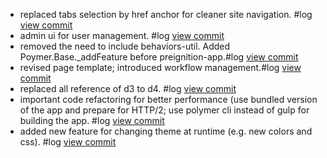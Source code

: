 - replaced tabs selection by href anchor for cleaner site navigation. #log [view commit](http://gitlab.com/christophe-g/pre-ignition/commit/022670c2b00a7fefe119c7f29c54c75f28dc2c3a) 
- admin ui for user management. #log [view commit](http://gitlab.com/christophe-g/pre-ignition/commit/21f70c6525270e06c527d53e92c5f06577e1e669) 
- removed the need to include behaviors-util. Added Poymer.Base._addFeature before preignition-app.#log [view commit](http://gitlab.com/christophe-g/pre-ignition/commit/c29a446acb2e0ce448816c8503aa586bfc81fca8) 
- revised page template; introduced workflow management.#log [view commit](http://gitlab.com/christophe-g/pre-ignition/commit/bbc620cb106143cdc79cec1d3ee009452704e00c) 
- replaced all reference of d3 to d4. #log [view commit](http://gitlab.com/christophe-g/pre-ignition/commit/49422792fa246ba734b96e8aa7120e54376d7fcd) 
- important code refactoring for better performance (use bundled version of the app and prepare for HTTP/2; use polymer cli instead of gulp for building the app. #log [view commit](http://gitlab.com/christophe-g/pre-ignition/commit/9edc48aa8e2a157e7d199d38edefeb93f472f968) 
- added new feature for changing theme at runtime (e.g. new colors and css). #log [view commit](http://gitlab.com/christophe-g/pre-ignition/commit/4e09b5de976e721555ea5e1c17c44b02b8b887b7) 